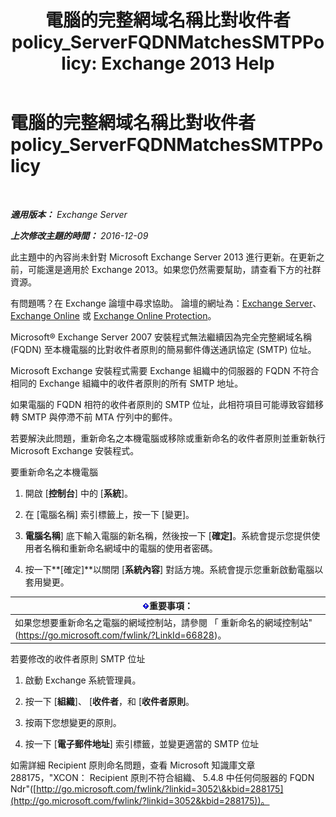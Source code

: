 ﻿---
title: '電腦的完整網域名稱比對收件者 policy_ServerFQDNMatchesSMTPPolicy: Exchange 2013 Help'
TOCTitle: 電腦的完整網域名稱比對收件者 policy_ServerFQDNMatchesSMTPPolicy
ms:assetid: f3ea61f8-1788-4cbf-814e-f7c088c1ac47
ms:mtpsurl: https://technet.microsoft.com/zh-tw/library/ms.exch.setupreadiness.serverfqdnmatchessmtppolicy(v=EXCHG.150)
ms:contentKeyID: 50474583
ms.date: 05/21/2018
mtps_version: v=EXCHG.150
ms.translationtype: MT
---

# 電腦的完整網域名稱比對收件者 policy\_ServerFQDNMatchesSMTPPolicy

 

_**適用版本：** Exchange Server_

_**上次修改主題的時間：** 2016-12-09_

此主題中的內容尚未針對 Microsoft Exchange Server 2013 進行更新。在更新之前，可能還是適用於 Exchange 2013。如果您仍然需要幫助，請查看下方的社群資源。

有問題嗎？在 Exchange 論壇中尋求協助。 論壇的網址為：[Exchange Server](https://go.microsoft.com/fwlink/p/?linkid=60612)、 [Exchange Online](https://go.microsoft.com/fwlink/p/?linkid=267542) 或 [Exchange Online Protection](https://go.microsoft.com/fwlink/p/?linkid=285351)。

Microsoft® Exchange Server 2007 安裝程式無法繼續因為完全完整網域名稱 (FQDN) 至本機電腦的比對收件者原則的簡易郵件傳送通訊協定 (SMTP) 位址。

Microsoft Exchange 安裝程式需要 Exchange 組織中的伺服器的 FQDN 不符合相同的 Exchange 組織中的收件者原則的所有 SMTP 地址。

如果電腦的 FQDN 相符的收件者原則的 SMTP 位址，此相符項目可能導致容錯移轉 SMTP 與停滯不前 MTA 佇列中的郵件。

若要解決此問題，重新命名之本機電腦或移除或重新命名的收件者原則並重新執行 Microsoft Exchange 安裝程式。

要重新命名之本機電腦

1.  開啟 \[**控制台**\] 中的 \[**系統**\]。

2.  在 \[電腦名稱\] 索引標籤上，按一下 \[變更\]。

3.  **電腦名稱**\] 底下輸入電腦的新名稱，然後按一下 \[**確定\]**。系統會提示您提供使用者名稱和重新命名網域中的電腦的使用者密碼。

4.  按一下**\[確定\]**以關閉 \[**系統內容**\] 對話方塊。系統會提示您重新啟動電腦以套用變更。

<table>
<thead>
<tr class="header">
<th><img src="images/Bb124558.important(EXCHG.150).gif" title="重要事項" alt="重要事項" />重要事項：</th>
</tr>
</thead>
<tbody>
<tr class="odd">
<td>如果您想要重新命名之電腦的網域控制站，請參閱 「 重新命名的網域控制站&quot;(<a href="https://go.microsoft.com/fwlink/?linkid=66828">https://go.microsoft.com/fwlink/?LinkId=66828</a>)。</td>
</tr>
</tbody>
</table>


若要修改的收件者原則 SMTP 位址

1.  啟動 Exchange 系統管理員。

2.  按一下 \[**組織**\]、 \[**收件者**，和 \[**收件者原則**。

3.  按兩下您想變更的原則。

4.  按一下 \[**電子郵件地址**\] 索引標籤，並變更適當的 SMTP 位址

如需詳細 Recipient 原則命名問題，查看 Microsoft 知識庫文章 288175，"XCON： Recipient 原則不符合組織、 5.4.8 中任何伺服器的 FQDN Ndr"([http://go.microsoft.com/fwlink/?linkid=3052\&kbid=288175](http://go.microsoft.com/fwlink/?linkid=3052&kbid=288175))。

